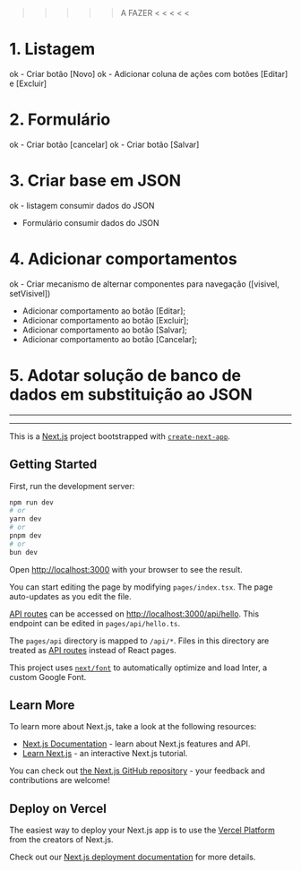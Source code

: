 > > > > > A FAZER < < < < <

# 1. Listagem

ok - Criar botão [Novo]
ok - Adicionar coluna de ações com botões [Editar] e [Excluir]

# 2. Formulário

ok - Criar botão [cancelar]
ok - Criar botão [Salvar]

# 3. Criar base em JSON

ok - listagem consumir dados do JSON

-   Formulário consumir dados do JSON

# 4. Adicionar comportamentos

ok - Criar mecanismo de alternar componentes para navegação ([visivel, setVisivel])

-   Adicionar comportamento ao botão [Editar];
-   Adicionar comportamento ao botão [Excluir];
-   Adicionar comportamento ao botão [Salvar];
-   Adicionar comportamento ao botão [Cancelar];

# 5. Adotar solução de banco de dados em substituição ao JSON

> > > > > > > > > > > > > > > > > > > > > > > > > > > > > > > > > > > > > > >

---

---

This is a [Next.js](https://nextjs.org/) project bootstrapped with [`create-next-app`](https://github.com/vercel/next.js/tree/canary/packages/create-next-app).

## Getting Started

First, run the development server:

```bash
npm run dev
# or
yarn dev
# or
pnpm dev
# or
bun dev
```

Open [http://localhost:3000](http://localhost:3000) with your browser to see the result.

You can start editing the page by modifying `pages/index.tsx`. The page auto-updates as you edit the file.

[API routes](https://nextjs.org/docs/api-routes/introduction) can be accessed on [http://localhost:3000/api/hello](http://localhost:3000/api/hello). This endpoint can be edited in `pages/api/hello.ts`.

The `pages/api` directory is mapped to `/api/*`. Files in this directory are treated as [API routes](https://nextjs.org/docs/api-routes/introduction) instead of React pages.

This project uses [`next/font`](https://nextjs.org/docs/basic-features/font-optimization) to automatically optimize and load Inter, a custom Google Font.

## Learn More

To learn more about Next.js, take a look at the following resources:

-   [Next.js Documentation](https://nextjs.org/docs) - learn about Next.js features and API.
-   [Learn Next.js](https://nextjs.org/learn) - an interactive Next.js tutorial.

You can check out [the Next.js GitHub repository](https://github.com/vercel/next.js/) - your feedback and contributions are welcome!

## Deploy on Vercel

The easiest way to deploy your Next.js app is to use the [Vercel Platform](https://vercel.com/new?utm_medium=default-template&filter=next.js&utm_source=create-next-app&utm_campaign=create-next-app-readme) from the creators of Next.js.

Check out our [Next.js deployment documentation](https://nextjs.org/docs/deployment) for more details.
